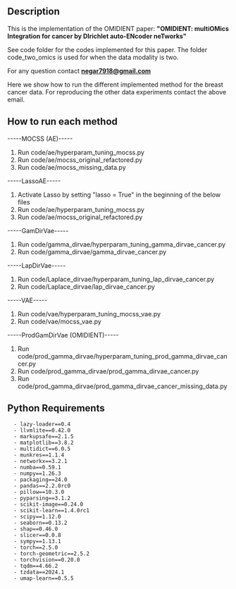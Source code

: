 ## Description

This is the implementation of the OMIDIENT paper: **"OMIDIENT: multiOMics Integration for cancer by
DIrichlet auto-ENcoder neTworks"**

See code folder for the codes implemented for this paper. 
The folder code_two_omics is used for when the data modality is two.

For any question contact **negar7918@gmail.com**

Here we show how to run the different implemented method for the breast cancer data. 
For reproducing the other data experiments contact the above email.

## How to run each method

-----MOCSS (AE)-----
1. Run code/ae/hyperparam_tuning_mocss.py
2. Run code/ae/mocss_original_refactored.py
3. Run code/ae/mocss_missing_data.py

-----LassoAE-----
1. Activate Lasso by setting "lasso = True" in the beginning of the below files
2. Run code/ae/hyperparam_tuning_mocss.py
2. Run code/ae/mocss_original_refactored.py

-----GamDirVae-----
1. Run code/gamma_dirvae/hyperparam_tuning_gamma_dirvae_cancer.py
2. Run code/gamma_dirvae/gamma_dirvae_cancer.py

-----LapDirVae-----
1. Run code/Laplace_dirvae/hyperparam_tuning_lap_dirvae_cancer.py
2. Run code/Laplace_dirvae/lap_dirvae_cancer.py

-----VAE-----
1. Run code/vae/hyperparam_tuning_mocss_vae.py
2. Run code/vae/mocss_vae.py

-----ProdGamDirVae (OMIDIENT)-----
1. Run code/prod_gamma_dirvae/hyperparam_tuning_prod_gamma_dirvae_cancer.py
2. Run code/prod_gamma_dirvae/prod_gamma_dirvae_cancer.py
3. Run code/prod_gamma_dirvae/prod_gamma_dirvae_cancer_missing_data.py

## Python Requirements

      - lazy-loader==0.4
      - llvmlite==0.42.0
      - markupsafe==2.1.5
      - matplotlib==3.8.2
      - multidict==6.0.5
      - munkres==1.1.4
      - networkx==3.2.1
      - numba==0.59.1
      - numpy==1.26.3
      - packaging==24.0
      - pandas==2.2.0rc0
      - pillow==10.3.0
      - pyparsing==3.1.2
      - scikit-image==0.24.0
      - scikit-learn==1.4.0rc1
      - scipy==1.12.0
      - seaborn==0.13.2
      - shap==0.46.0
      - slicer==0.0.8
      - sympy==1.13.1
      - torch==2.5.0
      - torch-geometric==2.5.2
      - torchvision==0.20.0
      - tqdm==4.66.2
      - tzdata==2024.1
      - umap-learn==0.5.5